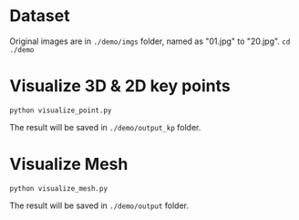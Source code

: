 # Dataset

Original images are in `./demo/imgs` folder, named as "01.jpg" to "20.jpg". 
`cd ./demo`

# Visualize 3D & 2D key points

`python visualize_point.py`

The result will be saved in `./demo/output_kp` folder.

# Visualize Mesh

`python visualize_mesh.py`

The result will be saved in `./demo/output` folder.

